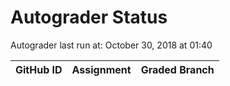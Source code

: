 # Autograder Status
Autograder last run at: October 30, 2018 at 01:40

| GitHub ID | Assignment | Graded Branch |
|-----------|------------|---------------|
